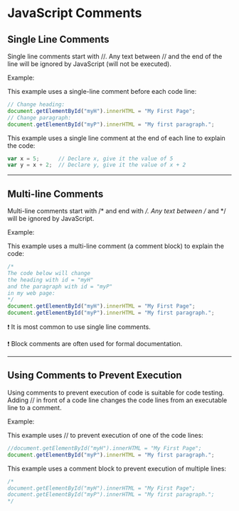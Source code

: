 JavaScript Comments
===================

Single Line Comments
--------------------

Single line comments start with //. Any text between // and the end of the line will be ignored by JavaScript (will not be executed).

Example:

This example uses a single-line comment before each code line:
```javascript
// Change heading:
document.getElementById("myH").innerHTML = "My First Page";
// Change paragraph:
document.getElementById("myP").innerHTML = "My first paragraph.";
```

This example uses a single line comment at the end of each line to explain the code:
```javascript
var x = 5;      // Declare x, give it the value of 5
var y = x + 2;  // Declare y, give it the value of x + 2
```
_____________________________________________________________________________________________________________________________

Multi-line Comments
-------------------

Multi-line comments start with /* and end with */. Any text between /* and */ will be ignored by JavaScript.

Example:

This example uses a multi-line comment (a comment block) to explain the code:
```javascript
/*
The code below will change
the heading with id = "myH"
and the paragraph with id = "myP"
in my web page:
*/
document.getElementById("myH").innerHTML = "My First Page";
document.getElementById("myP").innerHTML = "My first paragraph.";
```

:exclamation: It is most common to use single line comments.

:exclamation: Block comments are often used for formal documentation.
_____________________________________________________________________________________________________________________________

Using Comments to Prevent Execution
-----------------------------------

Using comments to prevent execution of code is suitable for code testing. Adding // in front of a code line changes the code lines from an executable line to a comment.

Example:

This example uses // to prevent execution of one of the code lines:
```javascript
//document.getElementById("myH").innerHTML = "My First Page";
document.getElementById("myP").innerHTML = "My first paragraph.";
```

This example uses a comment block to prevent execution of multiple lines:
```javascript
/*
document.getElementById("myH").innerHTML = "My First Page";
document.getElementById("myP").innerHTML = "My first paragraph.";
*/
```